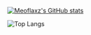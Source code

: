 [![Meoflaxz's GitHub stats](https://github-readme-stats.vercel.app/api?username=meoflaxz)](https://github.com/meoflaxz/github-readme-stats)

![Top Langs](https://github-readme-stats.vercel.app/api/top-languages/?username=meoflaxz&layout=compact)
